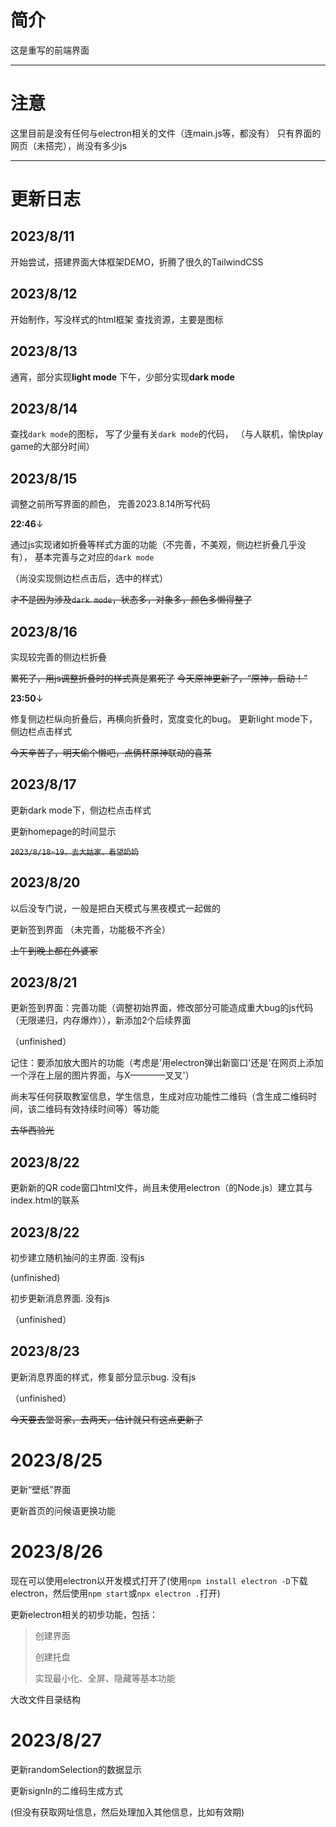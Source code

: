 # 简介
这是重写的前端界面

___


# 注意
这里目前是没有任何与electron相关的文件（连main.js等，都没有）
只有界面的网页（未搭完），尚没有多少js

___

# 更新日志

## 2023/8/11
开始尝试，搭建界面大体框架DEMO，折腾了很久的TailwindCSS


## 2023/8/12
开始制作，写没样式的html框架
查找资源，主要是图标


## 2023/8/13
通宵，部分实现**light mode**
下午，少部分实现**dark mode**


## 2023/8/14
查找`dark mode`的图标，
写了少量有关`dark mode`的代码，
（与人联机，愉快play game的大部分时间）


## 2023/8/15
调整之前所写界面的颜色，
完善2023.8.14所写代码


**22:46**↓

通过js实现诸如折叠等样式方面的功能（不完善，不美观，侧边栏折叠几乎没有），
基本完善与之对应的`dark mode`

（尚没实现侧边栏点击后，选中的样式）


~~才不是因为涉及`dark mode`，状态多，对象多，颜色多懒得整了~~


## 2023/8/16
实现较完善的侧边栏折叠


~~累死了，用js调整折叠时的样式真是累死了~~
~~今天原神更新了，“原神，启动！”~~


**23:50**↓

修复侧边栏纵向折叠后，再横向折叠时，宽度变化的bug。
更新light mode下，侧边栏点击样式


~~今天辛苦了，明天偷个懒吧，点俩杯原神联动的喜茶~~

## 2023/8/17
更新dark mode下，侧边栏点击样式


更新homepage的时间显示


~~`2023/8/18~19，去大姑家，看望奶奶`~~


## 2023/8/20
以后没专门说，一般是把白天模式与黑夜模式一起做的

更新签到界面
（未完善，功能极不齐全）


~~上午到晚上都在外婆家~~


## 2023/8/21
更新签到界面：完善功能（调整初始界面，修改部分可能造成重大bug的js代码（无限递归，内存爆炸）），新添加2个后续界面

（unfinished）


记住：要添加放大图片的功能（考虑是'用electron弹出新窗口'还是'在网页上添加一个浮在上层的图片界面，与X————叉叉'）

尚未写任何获取教室信息，学生信息，生成对应功能性二维码（含生成二维码时间，该二维码有效持续时间等）等功能


~~去华西验光~~

## 2023/8/22
更新新的QR code窗口html文件，尚且未使用electron（的Node.js）建立其与index.html的联系


## 2023/8/22
初步建立随机抽问的主界面.
没有js

(unfinished)

初步更新消息界面.
没有js

（unfinished）


## 2023/8/23
更新消息界面的样式，修复部分显示bug.
没有js

（unfinished）


~~今天要去堂哥家，去两天，估计就只有这点更新了~~


# 2023/8/25
更新“壁纸”界面

更新首页的问候语更换功能


# 2023/8/26
现在可以使用electron以开发模式打开了(使用`npm install electron -D`下载electron，然后使用`npm start`或`npx electron .`打开)

更新electron相关的初步功能，包括：

>创建界面
>
>创建托盘
>
>实现最小化、全屏、隐藏等基本功能


大改文件目录结构


# 2023/8/27
更新randomSelection的数据显示

更新signIn的二维码生成方式

(但没有获取网址信息，然后处理加入其他信息，比如有效期)

